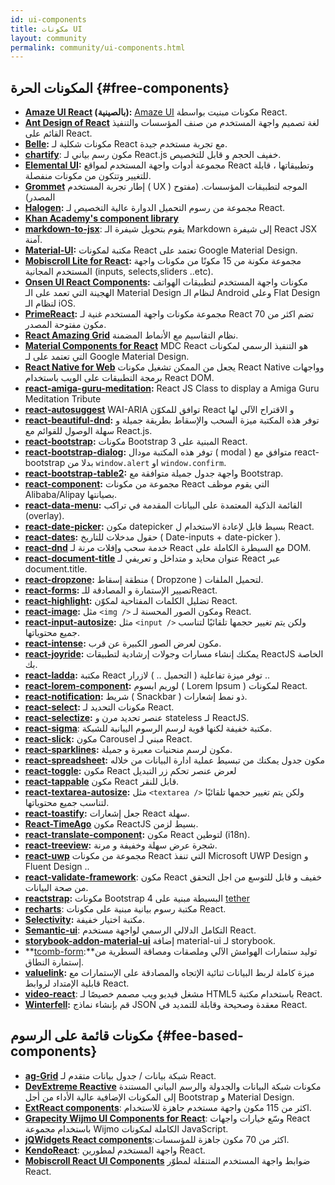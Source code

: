 ```yaml
---
id: ui-components
title: مكونات UI
layout: community
permalink: community/ui-components.html
---
```


## المكونات الحرة {#free-components}
* **[Amaze UI React](https://github.com/amazeui/amazeui-react) (بالصينية):** [Amaze UI](https://github.com/allmobilize/amazeui) مكونات مبنيت بواسطة React.
* **[Ant Design of React](https://github.com/ant-design/ant-design)** لغة تصميم واجهة المستخدم من صنف المؤسسات والتنفيذ القائم على React.
* **[Belle](https://github.com/nikgraf/belle/):** مكونات شكلية لـ React مع تجربة مستخدم جيدة.
* **[chartify](https://github.com/kirillstepkin/chartify)**: مكون رسم بياني لـ React.js  خفيف الحجم و قابل للتخصيص.
* **[Elemental UI](http://elemental-ui.com):** مجموعة أدوات واجهة المستخدم لمواقع React وتطبيقاتها ، قابلة للتغيير وتتكون من مكونات منفصلة.
* **[Grommet](https://grommet.io/)** إطار تجربة المستخدم ( UX ) الموجه لتطبيقات المؤسسات. (مفتوح المصدر)
* **[Halogen](https://yuanyan.github.io/halogen/):** مجموعة من رسوم التحميل الدوارة عالية التخصيص لـ React.
* **[Khan Academy's component library](https://khan.github.io/react-components/)**
* **[markdown-to-jsx](https://www.npmjs.com/package/markdown-to-jsx)**: يقوم بتحويل شيفرة الـ Markdown إلى شيفرة React JSX آمنة.
* **[Material-UI](https://material-ui.com/):** مكتبة لمكونات React تعتمد على Google Material Design.
* **[Mobiscroll Lite for React](https://mobiscroll.com/forms/react):** مجموعة مكونة من 15 مكونًا من مكونات واجهة المستخدم المجانية (inputs, selects,sliders ..etc).
* **[Onsen UI React Components](https://onsen.io/v2/react.html):** مكونات واجهة المستخدم لتطبيقات الهواتف الهجينة التي تعمد على الـ Material Design  لنظام الـ Android وعلى Flat Design  لنظام الـ iOS.
* **[PrimeReact](https://www.primefaces.org/primereact/):** مجموعة مكونات واجهة المستخدم غنية  لـ React تضم اكثر من 70 مكون مفتوحة المصدر.
* **[React Amazing Grid](https://github.com/Amazing-Space-Invader/react-amazing-grid)** نظام التقاسيم مع الأنماط المضمنة.
* **[Material Components for React](https://github.com/material-components/material-components-web-react)** MDC React هو التنفيذ الرسمي لمكونات التي تعتمد على لـ Google Material Design.
* **[React Native for Web](https://github.com/necolas/react-native-web)** يجعل من الممكن تشغيل مكونات React Native وواجهات برمجة التطبيقات على الويب باستخدام React DOM.
* **[react-amiga-guru-meditation](https://github.com/gfazioli/react-amiga-guru-meditation):** React JS Class to display a Amiga Guru Meditation Tribute
* **[react-autosuggest](https://github.com/moroshko/react-autosuggest)** WAI-ARIA توافق للمكوّن React و الاقتراح الآلي لها
* **[react-beautiful-dnd](https://github.com/atlassian/react-beautiful-dnd):** توفر هذه المكتبة ميزة السحب والإسقاط  بطريقة جميلة و سهلة الوصول للقوائم مع React.js.
* **[react-bootstrap](https://github.com/stevoland/react-bootstrap):** مكونات Bootstrap 3 المبنية على React.
* **[react-bootstrap-dialog](https://github.com/akiroom/react-bootstrap-dialog):** توفر هذه المكتبة مودال ( modal ) متوافق مع react-bootstrap بدلا من `window.alert` او `window.confirm`.
* **[react-bootstrap-table2](https://github.com/react-bootstrap-table/react-bootstrap-table2):** واجهة جدول جميلة متوافقة مع Bootstrap.
* **[react-component](https://github.com/react-component/):** مجموعة من مكونات React التي يقوم موظف Alibaba/Alipay بصيانتها.
* **[react-data-menu](https://github.com/dkozar/react-data-menu):** القائمة الذكية المعتمدة على البيانات المقدمة في تراكب (overlay).
* **[react-date-picker](https://github.com/Hacker0x01/react-datepicker):** مكون datepicker بسيط قابل لإعادة الاستخدام ل React.
* **[react-dates](https://github.com/OpusCapita/react-dates):** حقول مدخلات للتاريخ ( Date-inputs + date-picker ).
* **[react-dnd](https://github.com/gaearon/react-dnd)** خدمة سحب وإفلات مرنة لـ React مع السيطرة الكاملة على DOM.
* **[react-document-title](https://github.com/gaearon/react-document-title)** عنوان محايد و متداخل و تعريفي لـ React عبر document.title.
* **[react-dropzone](https://github.com/felixrieseberg/React-Dropzone):** منطقة إسقاط ( Dropzone ) لتحميل الملفات.
* **[react-forms](https://prometheusresearch.github.io/react-forms/):** تصيير الإستمارة و المصادقة للـReact.
* **[react-highlight](https://github.com/akiran/react-highlight):** تضليل الكلمات المفتاحية لمكوّن React.
* **[react-image](https://github.com/mbrevda/react-image):** مثل `<img />` ومكون الصور المحسنة لـ React.
* **[react-input-autosize](https://github.com/JedWatson/react-input-autosize):** مثل `<input />` ولكن يتم تغيير حجمها تلقائيًا لتناسب جميع محتوياتها.
* **[react-intense](https://github.com/brycedorn/react-intense):** مكون لعرض الصور الكبيرة عن قرب.
* **[react-joyride](https://github.com/gilbarbara/react-joyride):** يمكنك إنشاء مسارات وجولات إرشادية لتطبيقات ReactJS الخاصة بك.
* **[react-ladda](https://github.com/jsdir/react-ladda):** مكتبة React توفر ميزة تفاعلية ( التحميل .. ) لازرار ..
* **[react-lorem-component](https://github.com/martinandert/react-lorem-component):** لوريم ابسوم ( Lorem Ipsum ) لمكونات React.
* **[react-notification](https://github.com/pburtchaell/react-notification):** شريط ( Snackbar ) ذو نمط إشعارات.
* **[react-select](https://github.com/JedWatson/react-select):** مكونات التحديد لـ React.
* **[react-selectize](https://furqanzafar.github.io/react-selectize/):** عنصر تحديد مرن و stateless لـ ReactJS.
* **[react-sigma](https://www.npmjs.com/package/react-sigma)**: مكتبة خفيفة لكنها قوية لرسم الرسوم البيانية للشبكة.
* **[react-slick](https://github.com/akiran/react-slick):** مكون Carousel مبني لـ React.
* **[react-sparklines](https://borisyankov.github.io/react-sparklines/):** مكون لرسم منحنيات معبرة و جميلة.
* **[react-spreadsheet](https://github.com/felixrieseberg/React-Spreadsheet-Component):** مكون جدول يمكنك من تبسيط عملية ادارة البيانات من خلاله 
* **[react-toggle](https://github.com/gfazioli/react-toggle):** مكون React لعرض عنصر تحكم زر التبديل
* **[react-tappable](https://github.com/JedWatson/react-tappable)** مكون React قابل للنقر.
* **[react-textarea-autosize](https://github.com/andreypopp/react-textarea-autosize):** مثل `<textarea />` ولكن يتم تغيير حجمها تلقائيًا لتناسب جميع محتوياتها.
* **[react-toastify](https://github.com/fkhadra/react-toastify):** جعل إشعارات React سهلة.
* **[React-TimeAgo](https://www.npmjs.org/package/react-timeago)** مكون ReactJS بسيط لزمن.
* **[react-translate-component](https://github.com/martinandert/react-translate-component):** مكون React لتوطين (i18n).
* **[react-treeview](https://github.com/chenglou/react-treeview):** شجرة عرض سهلة وخفيفة و مرنة.
* **[react-uwp](https://www.react-uwp.com)** مجموعة من مكونات React التي تنفذ Microsoft UWP Design و Fluent Design ..
* **[react-validate-framework](https://github.com/MinJieLiu/react-validate-framework)**: مكون React خفيف و قابل للتوسع من اجل التحقق من صحة البيانات.
* **[reactstrap](https://reactstrap.github.io/):** مكونات Bootstrap 4 البسيطة مبنية على [tether](http://tether.io/)
* **[recharts](https://github.com/recharts/recharts)**: مكتبة رسوم بيانية مبنية على مكونات React.
* **[Selectivity](https://arendjr.github.io/selectivity/):** مكتبة اختيار خفيفة.
* **[Semantic-ui](https://react.semantic-ui.com/)**: التكامل الدلالي الرسمي لواجهة مستخدم React.
* **[storybook-addon-material-ui](https://github.com/sm-react/storybook-addon-material-ui)**  إضافة material-ui لـ storybook.
* **[tcomb-form](https://github.com/gcanti/tcomb-form):**توليد ستمارات الهوامش الآلي وملصقات ومصاقة السطرية من إستمارة النطاق.  
* **[valuelink](https://github.com/Volicon/valuelink):** ميزة كاملة لربط البيانات ثنائية الإتجاه والمصادقة على الإستمارات مع قابلية الإمتداد لروابط React.
* **[video-react](https://github.com/video-react/video-react)**: مشغل فيديو ويب مصمم خصيصًا لـ HTML5 باستخدام مكتبة React.
* **[Winterfell](https://github.com/andrewhathaway/Winterfell):** قم بإنشاء نماذج JSON معقدة وصحيحة وقابلة للتمديد في React.

## مكونات قائمة على الرسوم {#fee-based-components}

* **[ag-Grid](https://www.ag-grid.com)** شبكة بيانات / جدول بيانات متقدم لـ React.
* **[DevExtreme Reactive](https://devexpress.github.io/devextreme-reactive/react/)** مكونات شبكة البيانات والجدولة والرسم البياني المستندة إلى المكونات الإضافية عالية الأداء من أجل Bootstrap و Material Design.
* **[ExtReact components](https://www.sencha.com/products/extreact//)**: اكثر من 115 مكون واجهة مستخدم جاهزة للاستخدام.
* **[Grapecity Wijmo UI Components for React](https://www.grapecity.com/en/react/)**: وسّع خيارات واجهات React باستخدام مجموعة Wijmo الكاملة لمكونات JavaScript.
* **[jQWidgets React components](https://www.jqwidgets.com/react/)**:اكثر من 70 مكون جاهزة للمؤسسات.
* **[KendoReact](https://www.telerik.com/kendo-react-ui/)**: واجهة المستخدم لمطورين React.
* **[Mobiscroll React UI Components](https://mobiscroll.com/react)** ضوابط واجهة المستخدم المتنقلة لمطوّر React.
